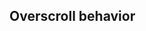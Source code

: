## Overscroll behavior


<!-- <values.overscrollBehavior> -->
<!-- </values.overscrollBehavior> -->

<!-- <variants.overscrollBehavior> -->
<!-- </variants.overscrollBehavior> -->
